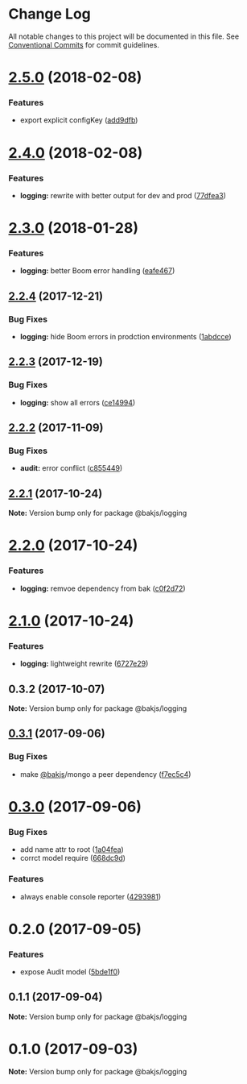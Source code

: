# Change Log

All notable changes to this project will be documented in this file.
See [Conventional Commits](https://conventionalcommits.org) for commit guidelines.

<a name="2.5.0"></a>
# [2.5.0](https://github.com/bakjs/plugins/compare/@bakjs/logging@2.4.0...@bakjs/logging@2.5.0) (2018-02-08)


### Features

* export explicit configKey ([add9dfb](https://github.com/bakjs/plugins/commit/add9dfb))




<a name="2.4.0"></a>
# [2.4.0](https://github.com/bakjs/plugins/compare/@bakjs/logging@2.3.0...@bakjs/logging@2.4.0) (2018-02-08)


### Features

* **logging:** rewrite with better output for dev and prod ([77dfea3](https://github.com/bakjs/plugins/commit/77dfea3))




<a name="2.3.0"></a>
# [2.3.0](https://github.com/bakjs/plugins/compare/@bakjs/logging@2.2.4...@bakjs/logging@2.3.0) (2018-01-28)


### Features

* **logging:** better Boom error handling ([eafe467](https://github.com/bakjs/plugins/commit/eafe467))




<a name="2.2.4"></a>
## [2.2.4](https://github.com/bakjs/plugins/compare/@bakjs/logging@2.2.3...@bakjs/logging@2.2.4) (2017-12-21)


### Bug Fixes

* **logging:** hide Boom errors in prodction environments ([1abdcce](https://github.com/bakjs/plugins/commit/1abdcce))




<a name="2.2.3"></a>
## [2.2.3](https://github.com/bakjs/plugins/compare/@bakjs/logging@2.2.2...@bakjs/logging@2.2.3) (2017-12-19)


### Bug Fixes

* **logging:** show all errors ([ce14994](https://github.com/bakjs/plugins/commit/ce14994))




<a name="2.2.2"></a>
## [2.2.2](https://github.com/bakjs/plugins/compare/@bakjs/logging@2.2.1...@bakjs/logging@2.2.2) (2017-11-09)


### Bug Fixes

* **audit:** error conflict ([c855449](https://github.com/bakjs/plugins/commit/c855449))




<a name="2.2.1"></a>
## [2.2.1](https://github.com/bakjs/plugins/compare/@bakjs/logging@2.2.0...@bakjs/logging@2.2.1) (2017-10-24)




**Note:** Version bump only for package @bakjs/logging

<a name="2.2.0"></a>
# [2.2.0](https://github.com/bakjs/plugins/compare/@bakjs/logging@2.1.0...@bakjs/logging@2.2.0) (2017-10-24)


### Features

* **logging:** remvoe dependency from bak ([c0f2d72](https://github.com/bakjs/plugins/commit/c0f2d72))




<a name="2.1.0"></a>
# [2.1.0](https://github.com/bakjs/plugins/compare/@bakjs/logging@0.3.2...@bakjs/logging@2.1.0) (2017-10-24)


### Features

* **logging:** lightweight rewrite ([6727e29](https://github.com/bakjs/plugins/commit/6727e29))




<a name="0.3.2"></a>
## 0.3.2 (2017-10-07)




**Note:** Version bump only for package @bakjs/logging

<a name="0.3.1"></a>
## [0.3.1](https://github.com/bakjs/bak/compare/@bakjs/logging@0.3.0...@bakjs/logging@0.3.1) (2017-09-06)


### Bug Fixes

* make [@bakjs](https://github.com/bakjs)/mongo a peer dependency ([f7ec5c4](https://github.com/bakjs/bak/commit/f7ec5c4))




<a name="0.3.0"></a>
# [0.3.0](https://github.com/bakjs/bak/compare/@bakjs/logging@0.2.0...@bakjs/logging@0.3.0) (2017-09-06)


### Bug Fixes

* add name attr to root ([1a04fea](https://github.com/bakjs/bak/commit/1a04fea))
* corrct model require ([668dc9d](https://github.com/bakjs/bak/commit/668dc9d))


### Features

* always enable console reporter ([4293981](https://github.com/bakjs/bak/commit/4293981))




<a name="0.2.0"></a>
# 0.2.0 (2017-09-05)


### Features

* expose Audit model ([5bde1f0](https://github.com/bakjs/bak/commit/5bde1f0))




<a name="0.1.1"></a>
## 0.1.1 (2017-09-04)




**Note:** Version bump only for package @bakjs/logging

<a name="0.1.0"></a>
# 0.1.0 (2017-09-03)




**Note:** Version bump only for package @bakjs/logging
